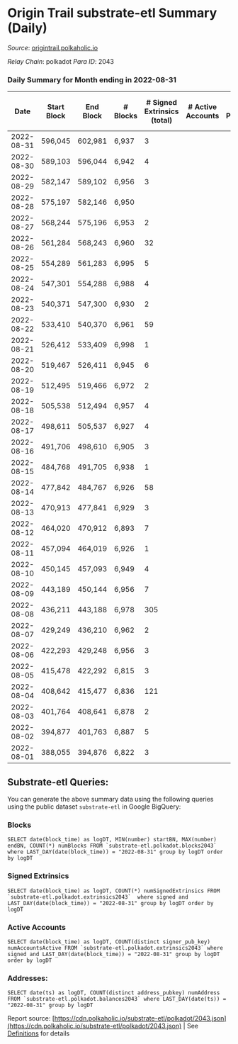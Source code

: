 # Origin Trail substrate-etl Summary (Daily)

_Source_: [origintrail.polkaholic.io](https://origintrail.polkaholic.io)

*Relay Chain*: polkadot
*Para ID*: 2043



### Daily Summary for Month ending in 2022-08-31


| Date | Start Block | End Block | # Blocks | # Signed Extrinsics (total) | # Active Accounts | # Passive | # New | # Addresses with Balances | # Events | # Transfers | # XCM Transfers In | # XCM Transfers Out |
| ---- | ----------- | --------- | -------- | --------------------------- | ----------------- | --------- | ----- | ------------------------- | -------- | ----------- | ------------------ | ------------------- |
| 2022-08-31 | 596,045 | 602,981 | 6,937  | 3 |  |  |  | 2,945 | 13,993 | 88  |   |   |
| 2022-08-30 | 589,103 | 596,044 | 6,942  | 4 |  |  |  |  | 14,040 | 116  |   |   |
| 2022-08-29 | 582,147 | 589,102 | 6,956  | 3 |  |  |  |  | 13,965 | 29  |   |   |
| 2022-08-28 | 575,197 | 582,146 | 6,950  |  |  |  |  |  | 13,904 |   |   |   |
| 2022-08-27 | 568,244 | 575,196 | 6,953  | 2 |  |  |  |  | 13,984 | 58  |   |   |
| 2022-08-26 | 561,284 | 568,243 | 6,960  | 32 |  |  |  |  | 14,425 | 235  |   |   |
| 2022-08-25 | 554,289 | 561,283 | 6,995  | 5 |  |  |  |  | 14,178 | 145  |   |   |
| 2022-08-24 | 547,301 | 554,288 | 6,988  | 4 |  |  |  |  | 14,127 | 116  |   |   |
| 2022-08-23 | 540,371 | 547,300 | 6,930  | 2 |  |  |  |  | 13,938 | 58  |   |   |
| 2022-08-22 | 533,410 | 540,370 | 6,961  | 59 |  |  |  |  | 14,669 | 266  |   |   |
| 2022-08-21 | 526,412 | 533,409 | 6,998  | 1 |  |  |  |  | 14,037 | 29  |   |   |
| 2022-08-20 | 519,467 | 526,411 | 6,945  | 6 |  |  |  |  | 14,067 | 128  |   |   |
| 2022-08-19 | 512,495 | 519,466 | 6,972  | 2 |  |  |  |  | 14,025 | 58  |   |   |
| 2022-08-18 | 505,538 | 512,494 | 6,957  | 4 |  |  |  |  | 14,065 | 116  |   |   |
| 2022-08-17 | 498,611 | 505,537 | 6,927  | 4 |  |  |  |  | 13,985 | 96  |   |   |
| 2022-08-16 | 491,706 | 498,610 | 6,905  | 3 |  |  |  |  | 13,927 | 88  |   |   |
| 2022-08-15 | 484,768 | 491,705 | 6,938  | 1 |  |  |  |  | 13,917 | 29  |   |   |
| 2022-08-14 | 477,842 | 484,767 | 6,926  | 58 |  |  |  |  | 14,587 | 256  |   |   |
| 2022-08-13 | 470,913 | 477,841 | 6,929  | 3 |  |  |  |  | 13,975 | 88  |   |   |
| 2022-08-12 | 464,020 | 470,912 | 6,893  | 7 |  |  |  |  | 14,022 | 177  |   |   |
| 2022-08-11 | 457,094 | 464,019 | 6,926  | 1 |  |  |  |  | 13,893 | 29  |   |   |
| 2022-08-10 | 450,145 | 457,093 | 6,949  | 4 |  |  |  |  | 14,049 | 116  |   |   |
| 2022-08-09 | 443,189 | 450,144 | 6,956  | 7 |  |  |  |  | 14,175 | 205  |   |   |
| 2022-08-08 | 436,211 | 443,188 | 6,978  | 305 |  |  |  |  | 16,876 | 566  |   |   |
| 2022-08-07 | 429,249 | 436,210 | 6,962  | 2 |  |  |  |  | 14,002 | 58  |   |   |
| 2022-08-06 | 422,293 | 429,248 | 6,956  | 3 |  |  |  |  | 14,027 | 87  |   |   |
| 2022-08-05 | 415,478 | 422,292 | 6,815  | 3 |  |  |  |  | 13,722 | 64  |   |   |
| 2022-08-04 | 408,642 | 415,477 | 6,836  | 121 |  |  |  |  | 14,858 | 221  |   |   |
| 2022-08-03 | 401,764 | 408,641 | 6,878  | 2 |  |  |  |  | 13,834 | 58  |   |   |
| 2022-08-02 | 394,877 | 401,763 | 6,887  | 5 |  |  |  |  | 13,963 | 145  |   |   |
| 2022-08-01 | 388,055 | 394,876 | 6,822  | 3 |  |  |  |  | 13,759 | 87  |   |   |

## Substrate-etl Queries:
You can generate the above summary data using the following queries using the public dataset `substrate-etl` in Google BigQuery:


### Blocks
```
SELECT date(block_time) as logDT, MIN(number) startBN, MAX(number) endBN, COUNT(*) numBlocks FROM `substrate-etl.polkadot.blocks2043`  where LAST_DAY(date(block_time)) = "2022-08-31" group by logDT order by logDT
```


### Signed Extrinsics
```
SELECT date(block_time) as logDT, COUNT(*) numSignedExtrinsics FROM `substrate-etl.polkadot.extrinsics2043`  where signed and LAST_DAY(date(block_time)) = "2022-08-31" group by logDT order by logDT
```


### Active Accounts
```
SELECT date(block_time) as logDT, COUNT(distinct signer_pub_key) numAccountsActive FROM `substrate-etl.polkadot.extrinsics2043` where signed and LAST_DAY(date(block_time)) = "2022-08-31" group by logDT order by logDT
```


### Addresses:
```
SELECT date(ts) as logDT, COUNT(distinct address_pubkey) numAddress FROM `substrate-etl.polkadot.balances2043` where LAST_DAY(date(ts)) = "2022-08-31" group by logDT
```



Report source: [https://cdn.polkaholic.io/substrate-etl/polkadot/2043.json](https://cdn.polkaholic.io/substrate-etl/polkadot/2043.json) | See [Definitions](/DEFINITIONS.md) for details
